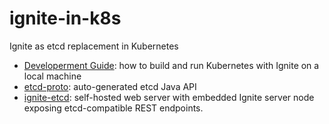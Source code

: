 # ignite-in-k8s
Ignite as etcd replacement in Kubernetes

- [Developerment Guide](dev-guide.md): how to build and run Kubernetes with Ignite on a local machine
- [etcd-proto](etcd-proto/README.md): auto-generated etcd Java API
- [ignite-etcd](ignite-etcd/README.md): self-hosted web server with embedded Ignite server node exposing 
  etcd-compatible REST endpoints.  


